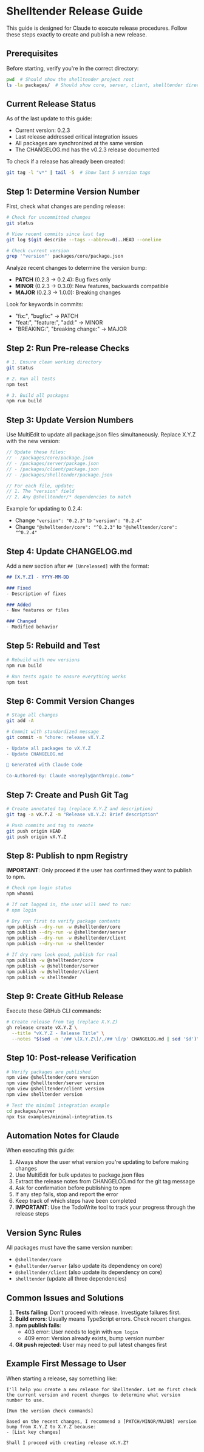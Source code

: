 # Shelltender Release Guide

This guide is designed for Claude to execute release procedures. Follow these steps exactly to create and publish a new release.

## Prerequisites

Before starting, verify you're in the correct directory:
```bash
pwd  # Should show the shelltender project root
ls -la packages/  # Should show core, server, client, shelltender directories
```

## Current Release Status

As of the last update to this guide:
- Current version: 0.2.3
- Last release addressed critical integration issues
- All packages are synchronized at the same version
- The CHANGELOG.md has the v0.2.3 release documented

To check if a release has already been created:
```bash
git tag -l "v*" | tail -5  # Show last 5 version tags
```

## Step 1: Determine Version Number

First, check what changes are pending release:
```bash
# Check for uncommitted changes
git status

# View recent commits since last tag
git log $(git describe --tags --abbrev=0)..HEAD --oneline

# Check current version
grep '"version"' packages/core/package.json
```

Analyze recent changes to determine the version bump:
- **PATCH** (0.2.3 → 0.2.4): Bug fixes only
- **MINOR** (0.2.3 → 0.3.0): New features, backwards compatible
- **MAJOR** (0.2.3 → 1.0.0): Breaking changes

Look for keywords in commits:
- "fix:", "bugfix:" → PATCH
- "feat:", "feature:", "add:" → MINOR
- "BREAKING:", "breaking change:" → MAJOR

## Step 2: Run Pre-release Checks

```bash
# 1. Ensure clean working directory
git status

# 2. Run all tests
npm test

# 3. Build all packages
npm run build
```

## Step 3: Update Version Numbers

Use MultiEdit to update all package.json files simultaneously. Replace X.Y.Z with the new version:

```typescript
// Update these files:
// - /packages/core/package.json
// - /packages/server/package.json  
// - /packages/client/package.json
// - /packages/shelltender/package.json

// For each file, update:
// 1. The "version" field
// 2. Any @shelltender/* dependencies to match
```

Example for updating to 0.2.4:
- Change `"version": "0.2.3"` to `"version": "0.2.4"`
- Change `"@shelltender/core": "^0.2.3"` to `"@shelltender/core": "^0.2.4"`

## Step 4: Update CHANGELOG.md

Add a new section after `## [Unreleased]` with the format:

```markdown
## [X.Y.Z] - YYYY-MM-DD

### Fixed
- Description of fixes

### Added
- New features or files

### Changed
- Modified behavior
```

## Step 5: Rebuild and Test

```bash
# Rebuild with new versions
npm run build

# Run tests again to ensure everything works
npm test
```

## Step 6: Commit Version Changes

```bash
# Stage all changes
git add -A

# Commit with standardized message
git commit -m "chore: release vX.Y.Z

- Update all packages to vX.Y.Z
- Update CHANGELOG.md

🤖 Generated with Claude Code

Co-Authored-By: Claude <noreply@anthropic.com>"
```

## Step 7: Create and Push Git Tag

```bash
# Create annotated tag (replace X.Y.Z and description)
git tag -a vX.Y.Z -m "Release vX.Y.Z: Brief description"

# Push commits and tag to remote
git push origin HEAD
git push origin vX.Y.Z
```

## Step 8: Publish to npm Registry

**IMPORTANT**: Only proceed if the user has confirmed they want to publish to npm.

```bash
# Check npm login status
npm whoami

# If not logged in, the user will need to run:
# npm login

# Dry run first to verify package contents
npm publish --dry-run -w @shelltender/core
npm publish --dry-run -w @shelltender/server
npm publish --dry-run -w @shelltender/client
npm publish --dry-run -w shelltender

# If dry runs look good, publish for real
npm publish -w @shelltender/core
npm publish -w @shelltender/server
npm publish -w @shelltender/client
npm publish -w shelltender
```

## Step 9: Create GitHub Release

Execute these GitHub CLI commands:

```bash
# Create release from tag (replace X.Y.Z)
gh release create vX.Y.Z \
  --title "vX.Y.Z - Release Title" \
  --notes "$(sed -n '/## \[X.Y.Z\]/,/## \[/p' CHANGELOG.md | sed '$d')"
```

## Step 10: Post-release Verification

```bash
# Verify packages are published
npm view @shelltender/core version
npm view @shelltender/server version
npm view @shelltender/client version
npm view shelltender version

# Test the minimal integration example
cd packages/server
npx tsx examples/minimal-integration.ts
```

## Automation Notes for Claude

When executing this guide:
1. Always show the user what version you're updating to before making changes
2. Use MultiEdit for bulk updates to package.json files
3. Extract the release notes from CHANGELOG.md for the git tag message
4. Ask for confirmation before publishing to npm
5. If any step fails, stop and report the error
6. Keep track of which steps have been completed
7. **IMPORTANT**: Use the TodoWrite tool to track your progress through the release steps

## Version Sync Rules

All packages must have the same version number:
- `@shelltender/core`
- `@shelltender/server` (also update its dependency on core)
- `@shelltender/client` (also update its dependency on core)
- `shelltender` (update all three dependencies)

## Common Issues and Solutions

1. **Tests failing**: Don't proceed with release. Investigate failures first.
2. **Build errors**: Usually means TypeScript errors. Check recent changes.
3. **npm publish fails**: 
   - 403 error: User needs to login with `npm login`
   - 409 error: Version already exists, bump version number
4. **Git push rejected**: User may need to pull latest changes first

## Example First Message to User

When starting a release, say something like:
```
I'll help you create a new release for Shelltender. Let me first check the current version and recent changes to determine what version number to use.

[Run the version check commands]

Based on the recent changes, I recommend a [PATCH/MINOR/MAJOR] version bump from X.Y.Z to X.Y.Z because:
- [List key changes]

Shall I proceed with creating release vX.Y.Z?
```